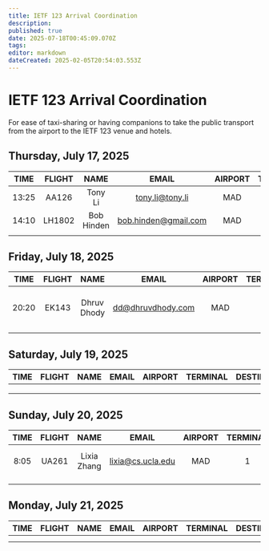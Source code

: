 ```yaml
---
title: IETF 123 Arrival Coordination
description: 
published: true
date: 2025-07-18T00:45:09.070Z
tags: 
editor: markdown
dateCreated: 2025-02-05T20:54:03.553Z
---
```


# IETF 123 Arrival Coordination
For ease of taxi-sharing or having companions to take the public transport from the airport to the IETF 123 venue and hotels.

## Thursday, July 17, 2025

| TIME | FLIGHT | NAME | EMAIL | AIRPORT | TERMINAL | DESTINATION | NOTES |
|:----:|:------:|:----:|:-----:|:-------:|:--------:|:-----------:|:-----:|
| 13:25 | AA126 | Tony Li | tony.li@tony.li | MAD | 4 | Meliá Castilla |       |
| 14:10 | LH1802 | Bob Hinden | bob.hinden@gmail.com | MAD | 2 | Meliá Castilla |       |
|      |        |      |       |         |          |             |       |


## Friday, July 18, 2025

| TIME | FLIGHT | NAME | EMAIL | AIRPORT | TERMINAL | DESTINATION | NOTES |
|:----:|:------:|:----:|:-----:|:-------:|:--------:|:-----------:|:-----:|
|20:20|EK143|Dhruv Dhody| dd@dhruvdhody.com | MAD  | 4 | Meliá Castilla | Happy to share aTaxi|
|      |       |      |       |         |          |             |       |

## Saturday, July 19, 2025

| TIME | FLIGHT | NAME | EMAIL | AIRPORT | TERMINAL | DESTINATION | NOTES |
|:----:|:------:|:----:|:-----:|:-------:|:--------:|:-----------:|:-----:|
|  |  |   |  |  |   |   |       |
|      |        |      |       |         |          |             |       |
|      |        |      |       |         |          |             |       | 

## Sunday, July 20, 2025

| TIME | FLIGHT | NAME | EMAIL | AIRPORT | TERMINAL | DESTINATION | NOTES |
|:----:|:------:|:----:|:-----:|:-------:|:--------:|:-----------:|:-----:|
|8:05|UA261|Lixia Zhang| lixia@cs.ucla.edu | MAD  | 1 | Meliá Castilla | Happy to share a Taxi/Uber|
|      |        |      |       |         |          |             |       |
|      |        |      |       |         |          |             |       |

## Monday, July 21, 2025

| TIME | FLIGHT | NAME | EMAIL | AIRPORT | TERMINAL | DESTINATION | NOTES |
|:----:|:------:|:----:|:-----:|:-------:|:--------:|:-----------:|:-----:|
|      |        |      |       |         |          |             |       |
|      |        |      |       |         |          |             |       |


